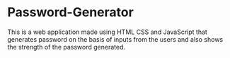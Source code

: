 # Password-Generator
This is a web application made using HTML CSS and JavaScript that generates password on the basis of inputs from the users and also shows the strength of the password generated.
